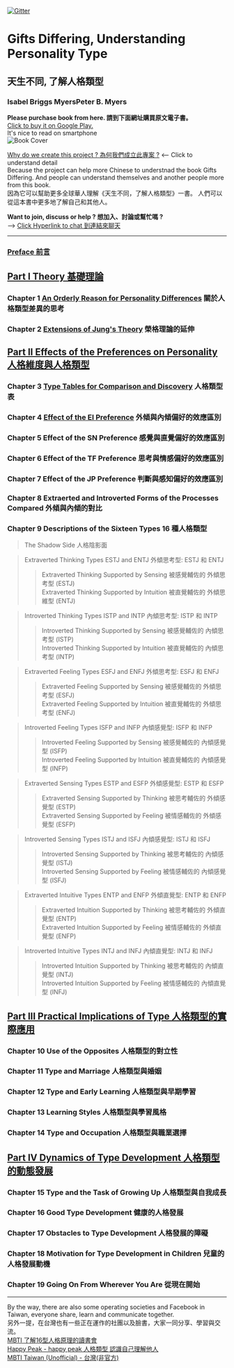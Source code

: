 [![Gitter](https://badges.gitter.im/gifts-differing/community.svg)](https://gitter.im/gifts-differing/community?utm_source=badge&utm_medium=badge&utm_campaign=pr-badge)
# Gifts Differing, Understanding Personality Type 
## 天生不同, 了解人格類型
### Isabel Briggs MyersPeter B. Myers
**Please purchase book from here. 請到下面網址購買原文電子書。**  
[Click to buy it on Google Play. ](https://play.google.com/store/books/details?id=WfR8DAAAQBAJ)    
It's nice to read on smartphone  
![Book Cover](https://books.google.com/books/content/images/frontcover/WfR8DAAAQBAJ?fife=w400-h600)  

[Why do we create this project ? 為何我們成立此專案 ?](https://github.com/milochen0418/gifts-differing/blob/master/WHY_THIS_PROJ.md) <-- Click to understand detail  
Because the project can help more Chinese to understnad the book Gifts Differing. And people can understand themselves and another people more from this book.  
因為它可以幫助更多全球華人理解《天生不同，了解人格類型》一書。 人們可以從這本書中更多地了解自己和其他人。  

**Want to join, discuss or help ? 想加入、討論或幫忙嗎 ?**   
--> [Click Hyperlink to chat 到連結來聊天](https://gitter.im/gifts-differing/community)  

  
----
### [Preface 前言](https://github.com/milochen0418/gifts-differing/blob/master/PREFACE.md)
## [Part I Theory 基礎理論](https://github.com/milochen0418/gifts-differing/tree/master/PART%20I%20Theory/README.md)
### Chapter 1 [An Orderly Reason for Personality Differences](https://github.com/milochen0418/gifts-differing/blob/master/PART%20I%20Theory/CH01_AnOrderlyReasonForPersonalityDifferences.md) 關於人格類型差異的思考
### Chapter 2 [Extensions of Jung's Theory](https://github.com/milochen0418/gifts-differing/blob/master/PART%20I%20Theory/CH02_ExtensionsOfJungsTheory.md) 榮格理論的延伸

## [Part II Effects of the Preferences on Personality 人格維度與人格類型](https://github.com/milochen0418/gifts-differing/tree/master/PART%20II%20Effects%20of%20the%20Preferences%20on%20Personality/README.md)
### Chapter 3 [Type Tables for Comparison and Discovery](https://github.com/milochen0418/gifts-differing/blob/master/PART%20II%20Effects%20of%20the%20Preferences%20on%20Personality/CH03_TypeTableForComparisonAndDiscovery.md) 人格類型表
### Chapter 4 [Effect of the EI  Preference](https://github.com/milochen0418/gifts-differing/blob/master/PART%20II%20Effects%20of%20the%20Preferences%20on%20Personality/CH04_EffectOfTheEIPreference.md) 外傾與內傾偏好的效應區別
### Chapter 5 Effect of the SN Preference 感覺與直覺偏好的效應區別
### Chapter 6 Effect of the TF Preference 思考與情感偏好的效應區別
### Chapter 7 Effect of the JP Preference 判斷與感知偏好的效應區別
### Chapter 8 Extraerted and Introverted Forms of the Processes Compared 外傾與內傾的對比


### Chapter 9 Descriptions of the Sixteen Types 16 種人格類型
> The Shadow Side 人格陰影面  

> Extraverted Thinking Types ESTJ and ENTJ 外傾思考型: ESTJ 和 ENTJ  
>> Extraverted Thinking Supported by Sensing 被感覺輔佐的 外傾思考型 (ESTJ)  
>> Extraverted Thinking Supported by Intuition 被直覺輔佐的 外傾思維型 (ENTJ)

> Introverted Thinking Types ISTP and INTP 內傾思考型: ISTP 和 INTP
>> Introverted Thinking Supported by Sensing 被感覺輔佐的 內傾思考型 (ISTP)  
>> Introverted Thinking Supported by Intuition 被直覺輔佐的 內傾思考型 (INTP)

> Extraverted Feeling Types ESFJ and ENFJ 外傾思考型: ESFJ 和 ENFJ
>> Extraverted Feeling Supported by Sensing 被感覺輔佐的 外傾思考型 (ESFJ)  
>> Extraverted Feeling Supported by Intuition 被直覺輔佐的 外傾思考型 (ENFJ)

> Introverted Feeling Types ISFP and INFP 內傾感覺型: ISFP 和 INFP
>> Introverted Feeling Supported by Sensing 被感覺輔佐的 內傾感覺型 (ISFP)  
>> Introverted Feeling Supported by Intuition 被直覺輔佐的 內傾感覺型 (INFP)

> Extraverted Sensing Types ESTP and ESFP 外傾感覺型: ESTP 和 ESFP
>> Extraverted Sensing Supported by Thinking 被思考輔佐的 外傾感覺型 (ESTP)  
>> Extraverted Sensing Supported by Feeling 被情感輔佐的 外傾感覺型 (ESFP)

> Introverted Sensing Types ISTJ and ISFJ 內傾感覺型: ISTJ 和 ISFJ
>> Introverted Sensing Supported by Thinking 被思考輔佐的 內傾感覺型 (ISTJ)  
>> Introverted Sensing Supported by Feeling 被情感輔佐的 內傾感覺型 (ISFJ)

> Extraverted Intuitive Types ENTP and ENFP 外傾直覺型: ENTP 和 ENFP
>> Extraverted Intuition Supported by Thinking 被思考輔佐的 外傾直覺型 (ENTP)  
>> Extraverted Intuition Supported by Feeling 被情感輔佐的 外傾直覺型 (ENFP)

> Introverted Intuitive Types INTJ and INFJ 內傾直覺型: INTJ 和 INFJ
>> Introverted Intuition Supported by Thinking 被思考輔佐的 內傾直覺型 (INTJ)  
>> Introverted Intuition Supported by Feeling 被情感輔佐的 內傾直覺型 (INFJ)




## [Part III Practical Implications of Type 人格類型的實際應用](https://github.com/milochen0418/gifts-differing/tree/master/PART%20III%20Practical%20Implications%20of%20Type/README.md)
### Chapter 10 Use of the Opposites 人格類型的對立性
### Chapter 11 Type and Marriage 人格類型與婚姻
### Chapter 12 Type and Early Learning 人格類型與早期學習
### Chapter 13 Learning Styles 人格類型與學習風格
### Chapter 14 Type and Occupation 人格類型與職業選擇

## [Part IV Dynamics of Type Development 人格類型的動態發展](https://github.com/milochen0418/gifts-differing/tree/master/PART%20IV%20Dynamics%20of%20Type%20Development/README.md)
### Chapter 15 Type and the Task of Growing Up 人格類型與自我成長
### Chapter 16 Good Type Development 健康的人格發展
### Chapter 17 Obstacles to Type Development 人格發展的障礙
### Chapter 18 Motivation for Type Development in Children 兒童的人格發展動機
### Chapter 19 Going On From Wherever You Are 從現在開始




----  
By the way, there are also some operating societies and Facebook in Taiwan, everyone share, learn and communicate together.  
另外一提，在台灣也有一些正在運作的社團以及臉書，大家一同分享、學習與交流。  
[MBTI 了解16型人格原理的讀書會](https://www.facebook.com/groups/mbti.love/)  
[Happy Peak - happy peak 人格類型 認識自己理解他人](https://www.facebook.com/search/top/?q=happy%20peak%20%E4%BA%BA%E6%A0%BC%E9%A1%9E%E5%9E%8B%20%E8%AA%8D%E8%AD%98%E8%87%AA%E5%B7%B1%E7%90%86%E8%A7%A3%E4%BB%96%E4%BA%BA&epa=SEARCH_BOX)  
[MBTI Taiwan (Unofficial) - 台灣(非官方)](https://www.facebook.com/groups/mbtitaiwan/learning_content/)    
